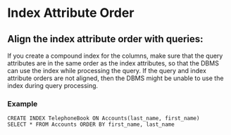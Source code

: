 # Index Attribute Order

## Align the index attribute order with queries:   
If you create a compound index for the columns, make sure that the query
attributes are in the same order as the index attributes, so that the DBMS
can use the index while processing the query.
If the query and index attribute orders are not aligned, then the DBMS might
be unable to use the index during query processing.

### Example

```
CREATE INDEX TelephoneBook ON Accounts(last_name, first_name)   
SELECT * FROM Accounts ORDER BY first_name, last_name
```
